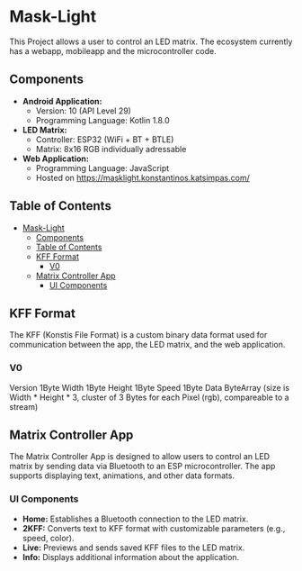 # Mask-Light

This Project allows a user to control an LED matrix.
The ecosystem currently has a webapp, mobileapp and the microcontroller code.


## Components
- **Android Application:** 
  - Version: 10 (API Level 29)
  - Programming Language: Kotlin 1.8.0
- **LED Matrix:**
  - Controller: ESP32 (WiFi + BT + BTLE)
  - Matrix: 8x16 RGB individually adressable
- **Web Application:**
  - Programming Language: JavaScript
  - Hosted on https://masklight.konstantinos.katsimpas.com/


## Table of Contents
- [Mask-Light](#mask-light)
  - [Components](#components)
  - [Table of Contents](#table-of-contents)
  - [KFF Format](#kff-format)
    - [V0](#v0)
  - [Matrix Controller App](#matrix-controller-app)
    - [UI Components](#ui-components)


## KFF Format
The KFF (Konstis File Format) is a custom binary data format used for communication between the app, the LED matrix, and the web application.

### V0
Version 1Byte
Width 1Byte
Height 1Byte
Speed 1Byte
Data ByteArray (size is Width * Height * 3, cluster of 3 Bytes for each Pixel (rgb), compareable to a stream)

 
## Matrix Controller App
The Matrix Controller App is designed to allow users to control an LED matrix by sending data via Bluetooth to an ESP microcontroller. The app supports displaying text, animations, and other data formats.

### UI Components
- **Home:** Establishes a Bluetooth connection to the LED matrix.
- **2KFF:** Converts text to KFF format with customizable parameters (e.g., speed, color).
- **Live:** Previews and sends saved KFF files to the LED matrix.
- **Info:** Displays additional information about the application.

